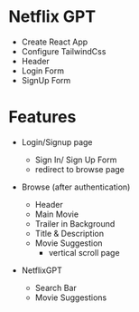 # Netflix GPT

- Create React App
- Configure TailwindCss
- Header
- Login Form
- SignUp Form

# Features

- Login/Signup page
  - Sign In/ Sign Up Form
  - redirect to browse page
- Browse (after authentication)

  - Header
  - Main Movie
  - Trailer in Background
  - Title & Description
  - Movie Suggestion
    - vertical scroll page

- NetflixGPT
  - Search Bar
  - Movie Suggestions
